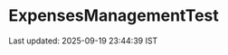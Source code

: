 # ExpensesManagementTest
































































































































































































































Last updated: 2025-09-19 23:44:39 IST

